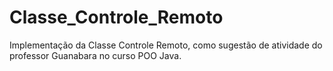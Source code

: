 # Classe_Controle_Remoto
Implementação da Classe Controle Remoto, como sugestão de atividade do professor Guanabara no curso POO Java.
